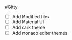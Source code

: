 #Gitty

- [ ] Add Modified files
- [ ] Add Material UI
- [ ] Add dark theme
- [ ] Add monaco editor themes
